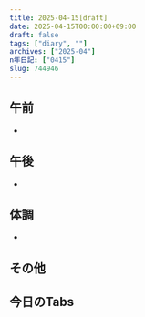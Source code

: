 ```yaml
---
title: 2025-04-15[draft]
date: 2025-04-15T00:00:00+09:00
draft: false
tags: ["diary", ""]
archives: ["2025-04"]
n年日記: ["0415"]
slug: 744946
---
```

## 午前
- 
## 午後
- 
## 体調
- 
## その他
## 今日のTabs